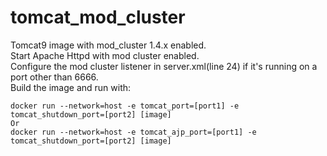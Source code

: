 # tomcat_mod_cluster
Tomcat9 image with mod_cluster 1.4.x enabled.  
Start Apache Httpd with mod cluster enabled.  
Configure the mod cluster listener in server.xml(line 24) if it's running on a port other than 6666.  
Build the image and run with:  
```
docker run --network=host -e tomcat_port=[port1] -e tomcat_shutdown_port=[port2] [image]
Or
docker run --network=host -e tomcat_ajp_port=[port1] -e tomcat_shutdown_port=[port2] [image]
```
